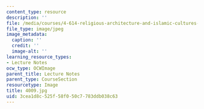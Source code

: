 ```yaml
---
content_type: resource
description: ''
file: /media/courses/4-614-religious-architecture-and-islamic-cultures-fall-2002/3cea1d8c525f58f050c7783ddb038c63_4009.jpg
file_type: image/jpeg
image_metadata:
  caption: ''
  credit: ''
  image-alt: ''
learning_resource_types:
- Lecture Notes
ocw_type: OCWImage
parent_title: Lecture Notes
parent_type: CourseSection
resourcetype: Image
title: 4009.jpg
uid: 3cea1d8c-525f-58f0-50c7-783ddb038c63
---
```


